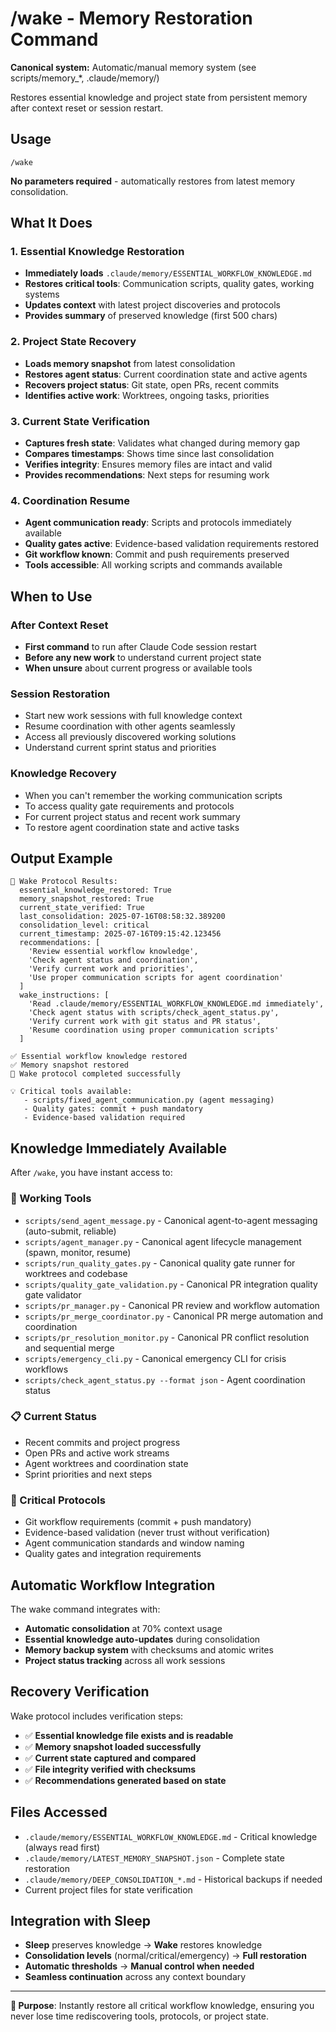 # /wake - Memory Restoration Command

**Canonical system:** Automatic/manual memory system (see scripts/memory_*, .claude/memory/)

Restores essential knowledge and project state from persistent memory after context reset or session restart.

## Usage
```
/wake
```

**No parameters required** - automatically restores from latest memory consolidation.

## What It Does

### 1. **Essential Knowledge Restoration**
- **Immediately loads** `.claude/memory/ESSENTIAL_WORKFLOW_KNOWLEDGE.md`
- **Restores critical tools**: Communication scripts, quality gates, working systems
- **Updates context** with latest project discoveries and protocols
- **Provides summary** of preserved knowledge (first 500 chars)

### 2. **Project State Recovery**
- **Loads memory snapshot** from latest consolidation
- **Restores agent status**: Current coordination state and active agents
- **Recovers project status**: Git state, open PRs, recent commits
- **Identifies active work**: Worktrees, ongoing tasks, priorities

### 3. **Current State Verification**
- **Captures fresh state**: Validates what changed during memory gap
- **Compares timestamps**: Shows time since last consolidation
- **Verifies integrity**: Ensures memory files are intact and valid
- **Provides recommendations**: Next steps for resuming work

### 4. **Coordination Resume**
- **Agent communication ready**: Scripts and protocols immediately available
- **Quality gates active**: Evidence-based validation requirements restored
- **Git workflow known**: Commit and push requirements preserved
- **Tools accessible**: All working scripts and commands available

## When to Use

### **After Context Reset**
- **First command** to run after Claude Code session restart
- **Before any new work** to understand current project state
- **When unsure** about current progress or available tools

### **Session Restoration**
- Start new work sessions with full knowledge context
- Resume coordination with other agents seamlessly  
- Access all previously discovered working solutions
- Understand current sprint status and priorities

### **Knowledge Recovery**
- When you can't remember the working communication scripts
- To access quality gate requirements and protocols
- For current project status and recent work summary
- To restore agent coordination state and active tasks

## Output Example
```
🌅 Wake Protocol Results:
  essential_knowledge_restored: True
  memory_snapshot_restored: True  
  current_state_verified: True
  last_consolidation: 2025-07-16T08:58:32.389200
  consolidation_level: critical
  current_timestamp: 2025-07-16T09:15:42.123456
  recommendations: [
    'Review essential workflow knowledge',
    'Check agent status and coordination', 
    'Verify current work and priorities',
    'Use proper communication scripts for agent coordination'
  ]
  wake_instructions: [
    'Read .claude/memory/ESSENTIAL_WORKFLOW_KNOWLEDGE.md immediately',
    'Check agent status with scripts/check_agent_status.py',
    'Verify current work with git status and PR status', 
    'Resume coordination using proper communication scripts'
  ]

✅ Essential workflow knowledge restored
✅ Memory snapshot restored  
🎯 Wake protocol completed successfully

💡 Critical tools available:
   - scripts/fixed_agent_communication.py (agent messaging)
   - Quality gates: commit + push mandatory
   - Evidence-based validation required
```

## Knowledge Immediately Available

After `/wake`, you have instant access to:

### **🔧 Working Tools**
- `scripts/send_agent_message.py` - Canonical agent-to-agent messaging (auto-submit, reliable)
- `scripts/agent_manager.py` - Canonical agent lifecycle management (spawn, monitor, resume)
- `scripts/run_quality_gates.py` - Canonical quality gate runner for worktrees and codebase
- `scripts/quality_gate_validation.py` - Canonical PR integration quality gate validator
- `scripts/pr_manager.py` - Canonical PR review and workflow automation
- `scripts/pr_merge_coordinator.py` - Canonical PR merge automation and coordination
- `scripts/pr_resolution_monitor.py` - Canonical PR conflict resolution and sequential merge
- `scripts/emergency_cli.py` - Canonical emergency CLI for crisis workflows
- `scripts/check_agent_status.py --format json` - Agent coordination status

### **📋 Current Status** 
- Recent commits and project progress
- Open PRs and active work streams
- Agent worktrees and coordination state
- Sprint priorities and next steps

### **🚨 Critical Protocols**
- Git workflow requirements (commit + push mandatory)
- Evidence-based validation (never trust without verification)  
- Agent communication standards and window naming
- Quality gates and integration requirements

## Automatic Workflow Integration

The wake command integrates with:
- **Automatic consolidation** at 70% context usage
- **Essential knowledge auto-updates** during consolidation
- **Memory backup system** with checksums and atomic writes
- **Project status tracking** across all work sessions

## Recovery Verification

Wake protocol includes verification steps:
- ✅ **Essential knowledge file exists and is readable**
- ✅ **Memory snapshot loaded successfully**  
- ✅ **Current state captured and compared**
- ✅ **File integrity verified with checksums**
- ✅ **Recommendations generated based on state**

## Files Accessed
- `.claude/memory/ESSENTIAL_WORKFLOW_KNOWLEDGE.md` - Critical knowledge (always read first)
- `.claude/memory/LATEST_MEMORY_SNAPSHOT.json` - Complete state restoration
- `.claude/memory/DEEP_CONSOLIDATION_*.md` - Historical backups if needed
- Current project files for state verification

## Integration with Sleep
- **Sleep** preserves knowledge → **Wake** restores knowledge
- **Consolidation levels** (normal/critical/emergency) → **Full restoration**
- **Automatic thresholds** → **Manual control when needed**
- **Seamless continuation** across any context boundary

---
**🎯 Purpose**: Instantly restore all critical workflow knowledge, ensuring you never lose time rediscovering tools, protocols, or project state.